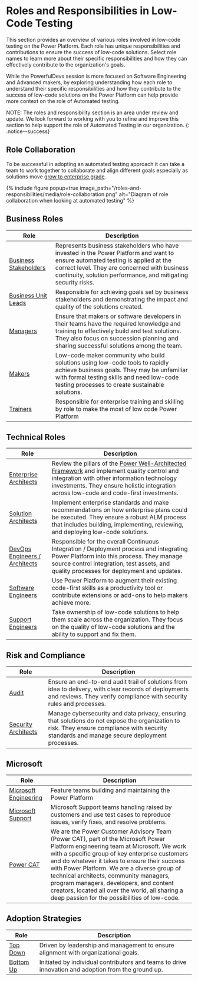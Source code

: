 # Roles and Responsibilities in Low-Code Testing

This section provides an overview of various roles involved in low-code testing on the Power Platform. Each role has unique responsibilities and contributions to ensure the success of low-code solutions. Select role names to learn more about their specific responsibilities and how they can effectively contribute to the organization's goals.

While the PowerfulDevs session is more focused on Software Engineering and Advanced makers, by exploring understanding how each role to understand their specific responsibilities and how they contribute to the success of low-code solutions on the Power Platform can help provide more context on the role of Automated testing.

NOTE: The roles and responsibility section is an area under review and update. We look forward to working with you to refine and improve this section to help support the role of Automated Testing in our organization.
{: .notice--success}

## Role Collaboration

To be successful in adopting an automated testing approach it can take a team to work together to collaborate and align different goals especially as solutions move [grow to enterprise grade](/powerfuldev-testing/context/growing-to-enterprise-grade.md).

{% include figure popup=true image_path="/roles-and-responsibilities/media/role-collaboration.png" alt="Diagram of role collaboration when looking at automated testing" %}

## Business Roles

| Role | Description |
|------|-------------|
| [Business Stakeholders](./business-stakeholders.md) | Represents business stakeholders who have invested in the Power Platform and want to ensure automated testing is applied at the correct level. They are concerned with business continuity, solution performance, and mitigating security risks. |
| [Business Unit Leads](./business-unit-leads.md) | Responsible for achieving goals set by business stakeholders and demonstrating the impact and quality of the solutions created. | 
| [Managers](./managers.md) | Ensure that makers or software developers in their teams have the required knowledge and training to effectively build and test solutions. They also focus on succession planning and sharing successful solutions among the team. | 
| [Makers](./makers.md) | Low-code maker community who build solutions using low-code tools to rapidly achieve business goals. They may be unfamiliar with formal testing skills and need low-code testing processes to create sustainable solutions. |
| [Trainers](./trainers.md) | Responsible for enterprise training and skilling by role to make the most of low code Power Platform |

## Technical Roles

| Role | Description |
|------|-------------|
| [Enterprise Architects](./enterprise-architects.md) | Review the pillars of the [Power Well-Architected Framework](https://aka.ms/powa) and implement quality control and integration with other information technology investments. They ensure holistic integration across low-code and code-first investments. |
| [Solution Architects](./solution-architects.md) | Implement enterprise standards and make recommendations on how enterprise plans could be executed. They ensure a robust ALM process that includes building, implementing, reviewing, and deploying low-code solutions. |
| [DevOps Engineers / Architects](./devops-engineers-architects.md) | Responsible for the overall Continuous Integration / Deployment process and integrating Power Platform into this process. They manage source control integration, test assets, and quality processes for deployment and updates. | 
| [Software Engineers](./software-engineers.md) | Use Power Platform to augment their existing code-first skills as a productivity tool or contribute extensions or add-ons to help makers achieve more. |
| [Support Engineers](./support-engineers.md) | Take ownership of low-code solutions to help them scale across the organization. They focus on the quality of low-code solutions and the ability to support and fix them. | 

## Risk and Compliance

| Role | Description |
|------|-------------|
| [Audit](./audit.md) | Ensure an end-to-end audit trail of solutions from idea to delivery, with clear records of deployments and reviews. They verify compliance with security rules and processes. |
| [Security Architects](./security-architects.md) | Manage cybersecurity and data privacy, ensuring that solutions do not expose the organization to risk. They ensure compliance with security standards and manage secure deployment processes. | 

## Microsoft

| Role | Description |
|------|-------------|
| [Microsoft Engineering](./microsoft-engineering.md) | Feature teams building and maintaining the Power Platform |
| [Microsoft Support](./microsoft-support.md) | Microsoft Support teams handling raised by customers and use test cases to reproduce issues, verify fixes, and resolve problems. |
| [Power CAT](./powercat.md) | We are the Power Customer Advisory Team (Power CAT), part of the Microsoft Power Platform engineering team at Microsoft. We work with a specific group of key enterprise customers and do whatever it takes to ensure their success with Power Platform. We are a diverse group of technical architects, community managers, program managers, developers, and content creators, located all over the world, all sharing a deep passion for the possibilities of low-code. |

## Adoption Strategies

| Role | Description |
|------|-------------|
| [Top Down](./top-down.md) | Driven by leadership and management to ensure alignment with organizational goals.
| [Bottom Up](./bottom-up.md) | Initiated by individual contributors and teams to drive innovation and adoption from the ground up.


